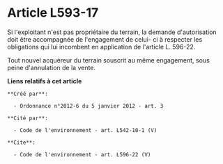 # Article L593-17

Si l'exploitant n'est pas propriétaire du terrain, la demande d'autorisation doit être accompagnée de l'engagement de celui-
ci à respecter les obligations qui lui incombent en application de l'article L. 596-22.

Tout nouvel acquéreur du terrain souscrit au même engagement, sous peine d'annulation de la vente.

**Liens relatifs à cet article**

	**Créé par**:

	  - Ordonnance n°2012-6 du 5 janvier 2012 - art. 3

	**Cité par**:

	  - Code de l'environnement - art. L542-10-1 (V)

	**Cite**:

	  - Code de l'environnement - art. L596-22 (V)
